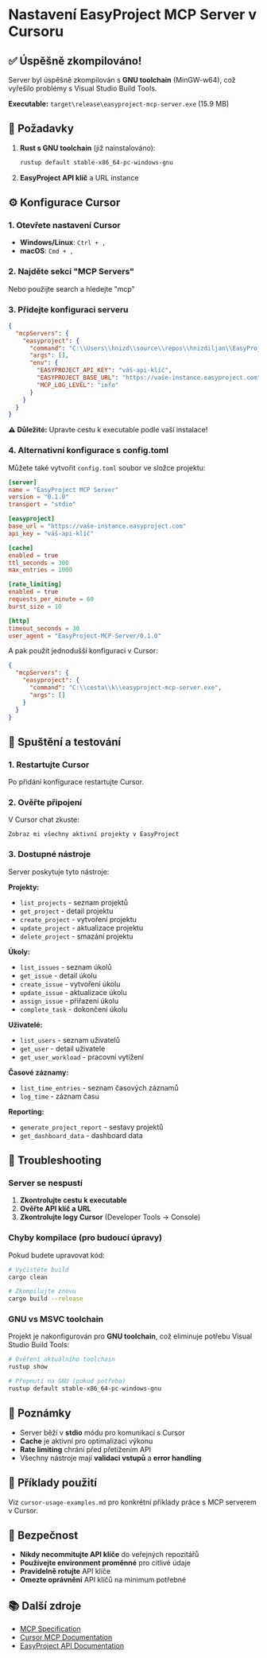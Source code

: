 # Nastavení EasyProject MCP Server v Cursoru

## ✅ Úspěšně zkompilováno!

Server byl úspěšně zkompilován s **GNU toolchain** (MinGW-w64), což vyřešilo problémy s Visual Studio Build Tools.

**Executable:** `target\release\easyproject-mcp-server.exe` (15.9 MB)

## 🔧 Požadavky

1. **Rust s GNU toolchain** (již nainstalováno):
   ```bash
   rustup default stable-x86_64-pc-windows-gnu
   ```

2. **EasyProject API klíč** a URL instance

## ⚙️ Konfigurace Cursor

### 1. Otevřete nastavení Cursor

- **Windows/Linux**: `Ctrl + ,`
- **macOS**: `Cmd + ,`

### 2. Najděte sekci "MCP Servers"

Nebo použijte search a hledejte "mcp"

### 3. Přidejte konfiguraci serveru

```json
{
  "mcpServers": {
    "easyproject": {
      "command": "C:\\Users\\hnizd\\source\\repos\\hnizdiljan\\EasyProject-MCP-Server\\target\\release\\easyproject-mcp-server.exe",
      "args": [],
      "env": {
        "EASYPROJECT_API_KEY": "váš-api-klíč",
        "EASYPROJECT_BASE_URL": "https://vaše-instance.easyproject.com",
        "MCP_LOG_LEVEL": "info"
      }
    }
  }
}
```

**⚠️ Důležité:** Upravte cestu k executable podle vaší instalace!

### 4. Alternativní konfigurace s config.toml

Můžete také vytvořit `config.toml` soubor ve složce projektu:

```toml
[server]
name = "EasyProject MCP Server"
version = "0.1.0"
transport = "stdio"

[easyproject]
base_url = "https://vaše-instance.easyproject.com"
api_key = "váš-api-klíč"

[cache]
enabled = true
ttl_seconds = 300
max_entries = 1000

[rate_limiting]
enabled = true
requests_per_minute = 60
burst_size = 10

[http]
timeout_seconds = 30
user_agent = "EasyProject-MCP-Server/0.1.0"
```

A pak použít jednodušší konfiguraci v Cursor:

```json
{
  "mcpServers": {
    "easyproject": {
      "command": "C:\\cesta\\k\\easyproject-mcp-server.exe",
      "args": []
    }
  }
}
```

## 🚀 Spuštění a testování

### 1. Restartujte Cursor

Po přidání konfigurace restartujte Cursor.

### 2. Ověřte připojení

V Cursor chat zkuste:

```
Zobraz mi všechny aktivní projekty v EasyProject
```

### 3. Dostupné nástroje

Server poskytuje tyto nástroje:

**Projekty:**
- `list_projects` - seznam projektů
- `get_project` - detail projektu
- `create_project` - vytvoření projektu
- `update_project` - aktualizace projektu
- `delete_project` - smazání projektu

**Úkoly:**
- `list_issues` - seznam úkolů
- `get_issue` - detail úkolu
- `create_issue` - vytvoření úkolu
- `update_issue` - aktualizace úkolu
- `assign_issue` - přiřazení úkolu
- `complete_task` - dokončení úkolu

**Uživatelé:**
- `list_users` - seznam uživatelů
- `get_user` - detail uživatele
- `get_user_workload` - pracovní vytížení

**Časové záznamy:**
- `list_time_entries` - seznam časových záznamů
- `log_time` - záznam času

**Reporting:**
- `generate_project_report` - sestavy projektů
- `get_dashboard_data` - dashboard data

## 🐛 Troubleshooting

### Server se nespustí

1. **Zkontrolujte cestu k executable**
2. **Ověřte API klíč a URL**
3. **Zkontrolujte logy Cursor** (Developer Tools → Console)

### Chyby kompilace (pro budoucí úpravy)

Pokud budete upravovat kód:

```bash
# Vyčistěte build
cargo clean

# Zkompilujte znovu
cargo build --release
```

### GNU vs MSVC toolchain

Projekt je nakonfigurován pro **GNU toolchain**, což eliminuje potřebu Visual Studio Build Tools:

```bash
# Ověření aktuálního toolchain
rustup show

# Přepnutí na GNU (pokud potřeba)
rustup default stable-x86_64-pc-windows-gnu
```

## 📝 Poznámky

- Server běží v **stdio** módu pro komunikaci s Cursor
- **Cache** je aktivní pro optimalizaci výkonu
- **Rate limiting** chrání před přetížením API
- Všechny nástroje mají **validaci vstupů** a **error handling**

## 🎯 Příklady použití

Viz `cursor-usage-examples.md` pro konkrétní příklady práce s MCP serverem v Cursor.

## 🔐 Bezpečnost

- **Nikdy necommitujte API klíče** do veřejných repozitářů
- **Používejte environment proměnné** pro citlivé údaje
- **Pravidelně rotujte** API klíče
- **Omezte oprávnění** API klíčů na minimum potřebné

## 📚 Další zdroje

- [MCP Specification](https://spec.modelcontextprotocol.io/)
- [Cursor MCP Documentation](https://docs.cursor.com/mcp)
- [EasyProject API Documentation](https://docs.easyproject.com/) 